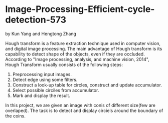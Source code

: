 # Image-Processing-Efficient-cycle-detection-573
by Kun Yang and Hengtong Zhang

Hough transform is a feature extraction technique used in computer vision, and digital image processing. The main advantage of Hough transform is its capability to detect shape of the objects, even if they are occluded. According to "Image processing, analysis, and machine vision, 2014", Hough Transform usually consists of the following steps:
1. Preprocessing input images.
2. Detect edge using some filters.
3. Construct a look-up table for circles, construct and update accumulator.
4. Select possible circiles from accumulator.
5. Mark and display the result.

In this project, we are given an image with conis of different size(few are overlaped). The task is to detect and display circiels around the boundary of the coins.
